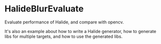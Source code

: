 # HalideBlurEvaluate
Evaluate performance of Halide, and compare with opencv.

It's also an example about how to write a Halide generator, how to generate libs for multiple targets, and how to use the generated libs.
